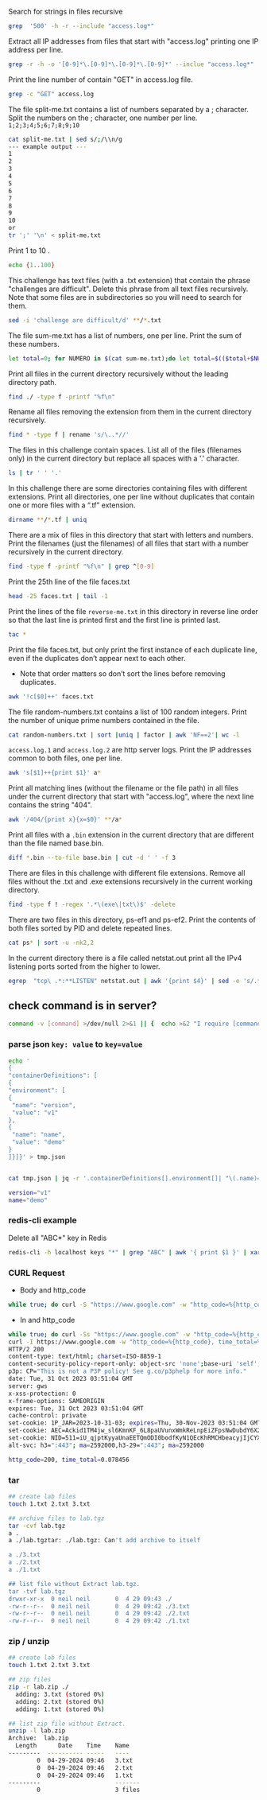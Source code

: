 Search for strings in files recursive
```bash
grep  '500' -h -r --include "access.log*"
```

Extract all IP addresses from files that start with "access.log" printing one IP address per line.
```bash
grep -r -h -o '[0-9]*\.[0-9]*\.[0-9]*\.[0-9]*' --inclue "access.log*"
```

Print the line number of contain "GET" in access.log file.
```bash
grep -c "GET" access.log
```

The file split-me.txt contains a list of numbers separated by a ; character.
Split the numbers on the ; character, one number per line.
`1;2;3;4;5;6;7;8;9;10`
```bash
cat split-me.txt | sed s/;/\\n/g
--- example output ---
1
2
3
4
5
6
7
8
9
10
or 
tr ';' '\n' < split-me.txt
```

Print 1 to 10 .
```bash
echo {1..100}
```

This challenge has text files (with a .txt extension) that contain the phrase "challenges are difficult". Delete this phrase from all text files recursively.
Note that some files are in subdirectories so you will need to search for them.
```bash
sed -i 'challenge are difficult/d' **/*.txt
```

The file sum-me.txt has a list of numbers, one per line. Print the sum of these numbers.
```bash
let total=0; for NUMERO in $(cat sum-me.txt);do let total=$(($total+$NUMERO)) ;done; echo $total
```

Print all files in the current directory recursively without the leading directory path.
```bash
find ./ -type f -printf "%f\n"
```

Rename all files removing the extension from them in the current directory recursively.
```bash
find * -type f | rename 's/\..*//'
```


The files in this challenge contain spaces. List all of the files (filenames only) in the current directory but replace all spaces with a '.' character.
```bash
ls | tr ' ' '.'
```

In this challenge there are some directories containing files with different extensions.
Print all directories, one per line without duplicates that contain one or more files with a “.tf” extension.
```bash
dirname **/*.tf | uniq
```

There are a mix of files in this directory that start with letters and numbers.
Print the filenames (just the filenames) of all files that start with a number recursively in the current directory.
```bash
find -type f -printf "%f\n" | grep ^[0-9]
```

Print the 25th line of the file faces.txt
```bash
head -25 faces.txt | tail -1
```

Print the lines of the file `reverse-me.txt` in this directory in reverse line order so that the last line is printed first and the first line is printed last.
```bash
tac *
```

Print the file faces.txt, but only print the first instance of each duplicate line,
even if the duplicates don’t appear next to each other.
- Note that order matters so don’t sort the lines before removing duplicates.
```bash
awk '!c[$0]++' faces.txt
```

The file random-numbers.txt contains a list of 100 random integers. Print the number of unique prime numbers contained in the file.
```bash
cat random-numbers.txt | sort |uniq | factor | awk 'NF==2'| wc -l
```

`access.log.1` and `access.log.2` are http server logs.
Print the IP addresses common to both files, one per line.
```bash
awk 's[$1]++{print $1}' a*
```

Print all matching lines (without the filename or the file path) in all files under the current directory that start with "access.log", where the next line contains the string "404".
```bash
awk '/404/{print x}{x=$0}' **/a*
```

Print all files with a `.bin` extension in the current directory that are different than the file named base.bin.
```bash
diff *.bin --to-file base.bin | cut -d ' ' -f 3
```

There are files in this challenge with different file extensions.
Remove all files without the .txt and .exe extensions recursively in the current working directory.
```bash
find -type f ! -regex '.*\(exe\|txt\)$' -delete
```

There are two files in this directory, ps-ef1 and ps-ef2. Print the contents of both files sorted by PID and delete repeated lines.
```bash
cat ps* | sort -u -nk2,2
```

In the current directory there is a file called netstat.out
      print all the IPv4 listening ports sorted from the higher to lower.
```bash
egrep  "tcp\ .*:**LISTEN" netstat.out | awk '{print $4}' | sed -e 's/.*\://g' | sort -nr
```


## check command is in server?
```bash
command -v [command] >/dev/null 2>&1 || {  echo >&2 "I require [command] but it's not installed.  Aborting."; exit 1; }
```

### parse json `key: value` to `key=value`
```bash
echo '
{
"containerDefinitions": [
{
"environment": [
{
 "name": "version",
 "value": "v1"
},
{
 "name": "name",
 "value": "demo"
}
]}]}' > tmp.json


cat tmp.json | jq -r '.containerDefinitions[].environment[]| "\(.name)=\"\(.value)\""'

version="v1"
name="demo"


```


### redis-cli example
Delete all "ABC*" key in Redis
```bash
redis-cli -h localhost keys "*" | grep "ABC" | awk '{ print $1 }' | xargs -n 1 redis-cli -h localhost del
```


### CURL Request 
- Body and http_code
```bash
while true; do curl -S "https://www.google.com" -w "http_code=%{http_code}, time_total=%{time_total}\n" && sleep 0.1; done
```

- In and http_code
```bash
while true; do curl -Ss "https://www.google.com" -w "http_code=%{http_code}, time_total=%{time_total}\n" && sleep 0.1; done
curl -I https://www.google.com -w "http_code=%{http_code}, time_total=%{time_total}\n"
HTTP/2 200 
content-type: text/html; charset=ISO-8859-1
content-security-policy-report-only: object-src 'none';base-uri 'self';script-src 'nonce-8JHWmOB0j9V_yqvu9U3yFQ' 'strict-dynamic' 'report-sample' 'unsafe-eval' 'unsafe-inline' https: http:;report-uri https://csp.withgoogle.com/csp/gws/other-hp
p3p: CP="This is not a P3P policy! See g.co/p3phelp for more info."
date: Tue, 31 Oct 2023 03:51:04 GMT
server: gws
x-xss-protection: 0
x-frame-options: SAMEORIGIN
expires: Tue, 31 Oct 2023 03:51:04 GMT
cache-control: private
set-cookie: 1P_JAR=2023-10-31-03; expires=Thu, 30-Nov-2023 03:51:04 GMT; path=/; domain=.google.com; Secure
set-cookie: AEC=Ackid1TM4jw_sl6KmnKF_6L8paUVunxWmkReLnpEiZFpsNwDubdY6X2fmm4; expires=Sun, 28-Apr-2024 03:51:04 GMT; path=/; domain=.google.com; Secure; HttpOnly; SameSite=lax
set-cookie: NID=511=iU_qjptKyyaUnaEETQmODI0bodfKyN1QEcKhRMCHbeacyjIjCYX0PHEOvnrvVEscyDwuCn4k-NdJWaJvUZaM_hanu5hQIFVP3zcmTuzebBFX-f1iwKLTgaRscSbGJ8-svDGbytriXeHFeOw2sDhPAsiW5IwqUuECnxnuB_K-u2Y; expires=Wed, 01-May-2024 03:51:04 GMT; path=/; domain=.google.com; HttpOnly
alt-svc: h3=":443"; ma=2592000,h3-29=":443"; ma=2592000

http_code=200, time_total=0.078456
```

### tar 
```bash
## create lab files
touch 1.txt 2.txt 3.txt

## archive files to lab.tgz
tar -cvf lab.tgz
a .
a ./lab.tgztar: ./lab.tgz: Can't add archive to itself

a ./3.txt
a ./2.txt
a ./1.txt

## list file without Extract lab.tgz.
tar -tvf lab.tgz
drwxr-xr-x  0 neil neil       0  4 29 09:43 ./
-rw-r--r--  0 neil neil       0  4 29 09:42 ./3.txt
-rw-r--r--  0 neil neil       0  4 29 09:42 ./2.txt
-rw-r--r--  0 neil neil       0  4 29 09:42 ./1.txt

```
### zip / unzip
```bash
## create lab files
touch 1.txt 2.txt 3.txt

## zip files 
zip -r lab.zip ./
  adding: 3.txt (stored 0%)
  adding: 2.txt (stored 0%)
  adding: 1.txt (stored 0%)

## list zip file without Extract.
unzip -l lab.zip 
Archive:  lab.zip
  Length      Date    Time    Name
---------  ---------- -----   ----
        0  04-29-2024 09:46   3.txt
        0  04-29-2024 09:46   2.txt
        0  04-29-2024 09:46   1.txt
---------                     -------
        0                     3 files
```
